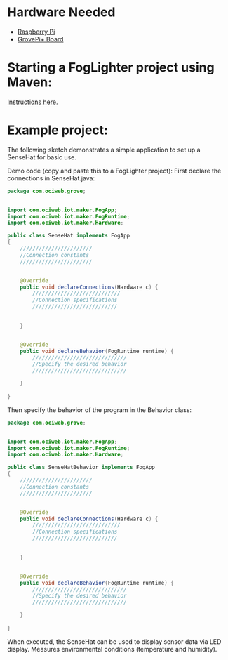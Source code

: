 # Hardware Needed
- [Raspberry Pi](https://www.raspberrypi.org/)
- [GrovePi+ Board](https://www.dexterindustries.com/shop/grovepi-board/)

# Starting a FogLighter project using Maven: 
[Instructions here.](https://github.com/oci-pronghorn/FogLighter/blob/master/README.md)

# Example project:

The following sketch demonstrates a simple application to set up a SenseHat for basic use.

Demo code (copy and paste this to a FogLighter project):
First declare the connections in SenseHat.java:


```java
package com.ociweb.grove;


import com.ociweb.iot.maker.FogApp;
import com.ociweb.iot.maker.FogRuntime;
import com.ociweb.iot.maker.Hardware;

public class SenseHat implements FogApp
{
    ///////////////////////
    //Connection constants 
    ///////////////////////


    @Override
    public void declareConnections(Hardware c) {
        ////////////////////////////
        //Connection specifications
        ///////////////////////////

        
    }


    @Override
    public void declareBehavior(FogRuntime runtime) {
        //////////////////////////////
        //Specify the desired behavior
        //////////////////////////////

    }
          
}
```


Then specify the behavior of the program in the Behavior class:

```java
package com.ociweb.grove;


import com.ociweb.iot.maker.FogApp;
import com.ociweb.iot.maker.FogRuntime;
import com.ociweb.iot.maker.Hardware;

public class SenseHatBehavior implements FogApp
{
    ///////////////////////
    //Connection constants 
    ///////////////////////


    @Override
    public void declareConnections(Hardware c) {
        ////////////////////////////
        //Connection specifications
        ///////////////////////////

        
    }


    @Override
    public void declareBehavior(FogRuntime runtime) {
        //////////////////////////////
        //Specify the desired behavior
        //////////////////////////////

    }
          
}
```


When executed, the SenseHat can be used to display sensor data via LED display. Measures environmental conditions (temperature and humidity).




